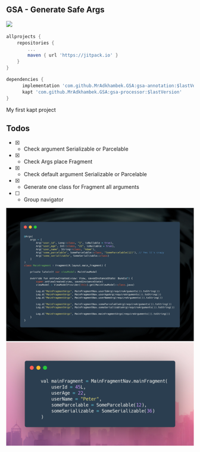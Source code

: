 ## GSA - Generate Safe Args
[![](https://jitpack.io/v/MrAdkhambek/GSA.svg)](https://jitpack.io/#MrAdkhambek/GSA)


```gradle
allprojects {
    repositories {
        ...
        maven { url 'https://jitpack.io' }
    }
}
```

```gradle
dependencies {
      implementation 'com.github.MrAdkhambek.GSA:gsa-annotation:$lastVersion'
      kapt 'com.github.MrAdkhambek.GSA:gsa-processor:$lastVersion'
}
```

My first kapt project

## Todos
- [x] - Check argument Serializable or Parcelable
- [x] - Check Args place Fragment
- [x] - Check default argument Serializable or Parcelable 
- [x] - Generate one class for Fragment all arguments
- [ ] - Group navigator


![Image](media/1.png)
![Image](media/2.png)
